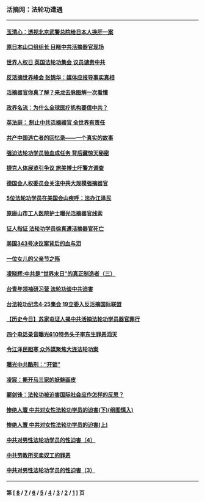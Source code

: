 ### 活摘网：法轮功遭遇
---
#### [玉清心：透视北京武警总院给日本人换肝一案](../../pages/nf5881/n13771978.md?01160430) 
#### [原日本山口组组长 目睹中共活摘器官现场](../../pages/nf5881/n13767360.md?01160430) 
#### [世界人权日 英国法轮功集会 议员谴责中共](../../pages/nf5881/n13431763.md?01160430) 
#### [反活摘世界峰会 张锦华：媒体应报导事实真相](../../pages/nf5881/n13278502.md?01160430) 
#### [活摘器官你真了解？来龙去脉图解一次看懂](../../pages/nf5881/n13013820.md?01160430) 
#### [政界名流：为什么全球医疗机构要信中共？](../../pages/nf5881/n11945479.md?01160430) 
#### [英法庭： 制止中共活摘器官 全世界有责任](../../pages/nf5881/n11330691.md?01160430) 
#### [共产中国逃亡者的回忆录——一个真实的故事](../../pages/nf5881/n10918649.md?01160430) 
#### [强迫法轮功学员验血成任务 背后藏惊天秘密](../../pages/nf5881/n4252384.md?01160430) 
#### [捷克人体展览引争议 旅美博士吁警方调查](../../pages/nf5881/n9429187.md?01160430) 
#### [德国会人权委员会关注中共大规模强摘器官](../../pages/nf5881/n8418950.md?01160430) 
#### [5位法轮功学员在美国会山疾呼：法办江泽民](../../pages/nf5881/n8101519.md?01160430) 
#### [原唐山市工人医院护士曝光活摘器官线索](../../pages/nf5881/n8076384.md?01160430) 
#### [证人指证 法轮功学员徐真遭活摘器官死亡](../../pages/nf5881/n8042467.md?01160430) 
#### [美国343号决议案背后的血与泪](../../pages/nf5881/n8020684.md?01160430) 
#### [一位女儿的父亲节之殇](../../pages/nf5881/n8014122.md?01160430) 
#### [凌晓辉:中共是“世界末日”的真正制造者（三）](../../pages/nf5881/n4210333.md?01160430) 
#### [台青年领袖研习营 法轮功谈中共迫害](../../pages/nf5881/n4141857.md?01160430) 
#### [台法轮功纪念4‧25集会 19立委入反活摘国际联盟](../../pages/nf5881/n4141821.md?01160430) 
#### [【历史今日】苏家屯证人揭中共活摘法轮功学员器官罪行](../../pages/nf5881/n4135912.md?01160430) 
#### [四个电话录音曝光610特务头子李东生罪恶滔天](../../pages/nf5881/n4040060.md?01160430) 
#### [令江泽民胆寒 众外媒聚焦大连法轮功案](../../pages/nf5881/n3932671.md?01160430) 
#### [曝光中共酷刑：“开锁”](../../pages/nf5881/n3889373.md?01160430) 
#### [凌宸：撕开马三家的妖魅画皮](../../pages/nf5881/n3849369.md?01160430) 
#### [郦剑锋：法轮功被迫害国际社会应作怎样的反思？](../../pages/nf5881/n3824560.md?01160430) 
#### [惨绝人寰 中共对女性法轮功学员的迫害(下)(组图慎入)](../../pages/nf5881/n3816285.md?01160430) 
#### [惨绝人寰 中共对女性法轮功学员的迫害(上)](../../pages/nf5881/n3815374.md?01160430) 
#### [中共对男性法轮功学员的性迫害（4）](../../pages/nf5881/n3769144.md?01160430) 
#### [中共劳教所买卖奴工的罪恶](../../pages/nf5881/n3769378.md?01160430) 
#### [中共对男性法轮功学员的性迫害（3）](../../pages/nf5881/n3768231.md?01160430) 

---
#### 第 [ [8](./8.md?01160430) / [7](./7.md?01160430) / [6](./6.md?01160430) / [5](./5.md?01160430) / [4](./4.md?01160430) / [3](./3.md?01160430) / [2](./2.md?01160430) / [1](./1.md?01160430) ] 页
